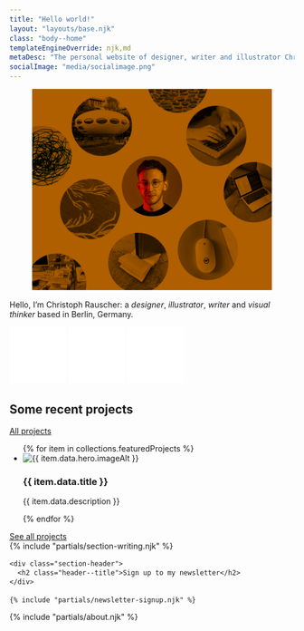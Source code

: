 ```yaml
---
title: "Hello world!"
layout: "layouts/base.njk"
class: "body--home"
templateEngineOverride: njk,md
metaDesc: "The personal website of designer, writer and illustrator Christoph Rauscher"
socialImage: "media/socialimage.png"
---
```


<section class="stage">
  <figure>
    <img src="media/keyvisual.jpg" alt="Keyvisual"/>
  </figure>
  <div class="introduction">
    <div><p>Hello, I’m Christoph Rauscher: a <em>designer</em>, <em>illustrator</em>, <em>writer</em> and <em>visual thinker</em> based in Berlin, Germany.</p>
    </div>
    <div class="social">
      <a rel="me" href="https://mastodon.social/@christowski" target="_blank"><img src="media/mastodon.svg" title="@christowski" alt="Mastodon Toots"></a>
      <a href="https://instagram.com/christowski" target="_blank"><img src="media/instagram.svg" title="Instagram: christowski" alt="Instagram Photos"></a>
      <a href="https://de.linkedin.com/in/rauscherchristoph" target="_blank"><img src="media/linkedin.svg" title="LinkedIn" alt="LinkedIn Profile"></a>
    </div>
</section>

<section class="section--large white">
  <div class="section-header">
    <h2 class="header--title">Some recent projects</h2>
    <div class="header--meta">
      <a class="link--more link--pill" href="/projects">All <span>projects</span></a>
    </div>
  </div>
  <ul class="layout-grid--duo project-grid"> 
    {% for item in collections.featuredProjects %}<li class="project-grid--tile">
      <img src="{{ item.data.hero.image }}" alt="{{ item.data.hero.imageAlt }}" />
      <h3>{{ item.data.title }}</h3>
      <p>{{ item.data.description }}</p>
      <!-- <a href="{{ item.url }}">
        <img src="{{ item.data.hero.image }}" alt="{{ item.data.hero.imageAlt }}" />
        <h3>{{ item.data.title }}</h3>
        <p>{{ item.data.description }}</p>
      </a> -->
    </li>
  {% endfor %}
  </ul>
  <a class="button-arrow" href="/projects">See all projects</a>
</section>

<section class="section--large writing dark">
  {% include "partials/section-writing.njk" %}
</section>

<section class="section--large accent">
  <div class="container--normal">

    <div class="section-header">
      <h2 class="header--title">Sign up to my newsletter</h2>
    </div>

    {% include "partials/newsletter-signup.njk" %}
  </div>
</section>

<section class="section--large white about container--wide">
  {% include "partials/about.njk" %}
</section>
